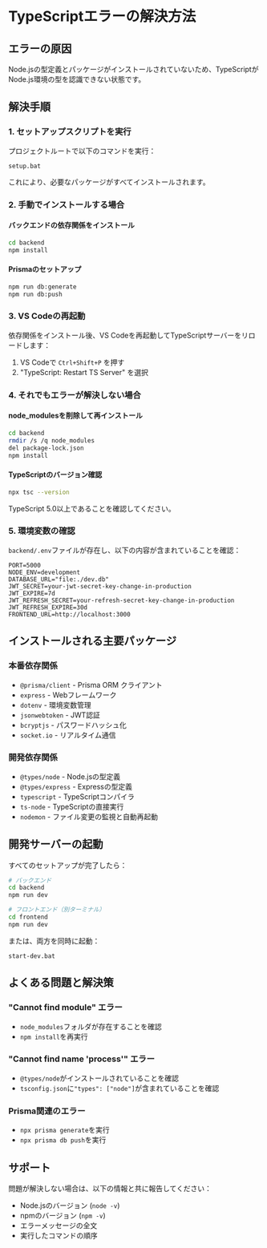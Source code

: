 # TypeScriptエラーの解決方法

## エラーの原因
Node.jsの型定義とパッケージがインストールされていないため、TypeScriptがNode.js環境の型を認識できない状態です。

## 解決手順

### 1. セットアップスクリプトを実行

プロジェクトルートで以下のコマンドを実行：

```batch
setup.bat
```

これにより、必要なパッケージがすべてインストールされます。

### 2. 手動でインストールする場合

#### バックエンドの依存関係をインストール

```bash
cd backend
npm install
```

#### Prismaのセットアップ

```bash
npm run db:generate
npm run db:push
```

### 3. VS Codeの再起動

依存関係をインストール後、VS Codeを再起動してTypeScriptサーバーをリロードします：

1. VS Codeで `Ctrl+Shift+P` を押す
2. "TypeScript: Restart TS Server" を選択

### 4. それでもエラーが解決しない場合

#### node_modulesを削除して再インストール

```bash
cd backend
rmdir /s /q node_modules
del package-lock.json
npm install
```

#### TypeScriptのバージョン確認

```bash
npx tsc --version
```

TypeScript 5.0以上であることを確認してください。

### 5. 環境変数の確認

`backend/.env`ファイルが存在し、以下の内容が含まれていることを確認：

```env
PORT=5000
NODE_ENV=development
DATABASE_URL="file:./dev.db"
JWT_SECRET=your-jwt-secret-key-change-in-production
JWT_EXPIRE=7d
JWT_REFRESH_SECRET=your-refresh-secret-key-change-in-production
JWT_REFRESH_EXPIRE=30d
FRONTEND_URL=http://localhost:3000
```

## インストールされる主要パッケージ

### 本番依存関係
- `@prisma/client` - Prisma ORM クライアント
- `express` - Webフレームワーク
- `dotenv` - 環境変数管理
- `jsonwebtoken` - JWT認証
- `bcryptjs` - パスワードハッシュ化
- `socket.io` - リアルタイム通信

### 開発依存関係
- `@types/node` - Node.jsの型定義
- `@types/express` - Expressの型定義
- `typescript` - TypeScriptコンパイラ
- `ts-node` - TypeScriptの直接実行
- `nodemon` - ファイル変更の監視と自動再起動

## 開発サーバーの起動

すべてのセットアップが完了したら：

```bash
# バックエンド
cd backend
npm run dev

# フロントエンド（別ターミナル）
cd frontend
npm run dev
```

または、両方を同時に起動：

```batch
start-dev.bat
```

## よくある問題と解決策

### "Cannot find module" エラー
- `node_modules`フォルダが存在することを確認
- `npm install`を再実行

### "Cannot find name 'process'" エラー
- `@types/node`がインストールされていることを確認
- `tsconfig.json`に`"types": ["node"]`が含まれていることを確認

### Prisma関連のエラー
- `npx prisma generate`を実行
- `npx prisma db push`を実行

## サポート

問題が解決しない場合は、以下の情報と共に報告してください：
- Node.jsのバージョン (`node -v`)
- npmのバージョン (`npm -v`)
- エラーメッセージの全文
- 実行したコマンドの順序
